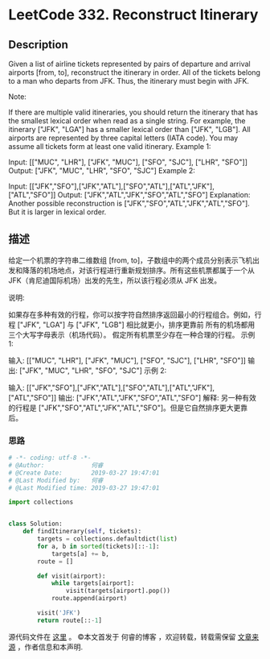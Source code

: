 # LeetCode 332. Reconstruct Itinerary

## Description

Given a list of airline tickets represented by pairs of departure and arrival airports [from, to], reconstruct the itinerary in order. All of the tickets belong to a man who departs from JFK. Thus, the itinerary must begin with JFK.

Note:

If there are multiple valid itineraries, you should return the itinerary that has the smallest lexical order when read as a single string. For example, the itinerary ["JFK", "LGA"] has a smaller lexical order than ["JFK", "LGB"].
All airports are represented by three capital letters (IATA code).
You may assume all tickets form at least one valid itinerary.
Example 1:

Input: \[["MUC", "LHR"], ["JFK", "MUC"], ["SFO", "SJC"], ["LHR", "SFO"]]
Output: ["JFK", "MUC", "LHR", "SFO", "SJC"]
Example 2:

Input: \[["JFK","SFO"],["JFK","ATL"],["SFO","ATL"],["ATL","JFK"],["ATL","SFO"]]
Output: \["JFK","ATL","JFK","SFO","ATL","SFO"]
Explanation: Another possible reconstruction is ["JFK","SFO","ATL","JFK","ATL","SFO"].
             But it is larger in lexical order.

## 描述

给定一个机票的字符串二维数组 [from, to]，子数组中的两个成员分别表示飞机出发和降落的机场地点，对该行程进行重新规划排序。所有这些机票都属于一个从JFK（肯尼迪国际机场）出发的先生，所以该行程必须从 JFK 出发。

说明:

如果存在多种有效的行程，你可以按字符自然排序返回最小的行程组合。例如，行程 ["JFK", "LGA"] 与 ["JFK", "LGB"] 相比就更小，排序更靠前
所有的机场都用三个大写字母表示（机场代码）。
假定所有机票至少存在一种合理的行程。
示例 1:

输入: \[["MUC", "LHR"], ["JFK", "MUC"], ["SFO", "SJC"], ["LHR", "SFO"]]
输出: \["JFK", "MUC", "LHR", "SFO", "SJC"]
示例 2:

输入: \[["JFK","SFO"],["JFK","ATL"],["SFO","ATL"],["ATL","JFK"],["ATL","SFO"]]
输出: \["JFK","ATL","JFK","SFO","ATL","SFO"]
解释: 另一种有效的行程是 ["JFK","SFO","ATL","JFK","ATL","SFO"]。但是它自然排序更大更靠后。

### 思路

```py
# -*- coding: utf-8 -*-
# @Author:             何睿
# @Create Date:        2019-03-27 19:47:01
# @Last Modified by:   何睿
# @Last Modified time: 2019-03-27 19:47:01

import collections


class Solution:
    def findItinerary(self, tickets):
        targets = collections.defaultdict(list)
        for a, b in sorted(tickets)[::-1]:
            targets[a] += b,
        route = []

        def visit(airport):
            while targets[airport]:
                visit(targets[airport].pop())
            route.append(airport)

        visit('JFK')
        return route[::-1]
```
源代码文件在 [这里](https://github.com/ruicore/Algorithm/blob/master/Leetcode/2019-03-27-332-Reconstruct-Itinerary.py) 。
©本文首发于 何睿的博客 ，欢迎转载，转载需保留 [文章来源](https://www.ruicore.cn/leetcode-332-reconstruct-itinerary/) ，作者信息和本声明.
